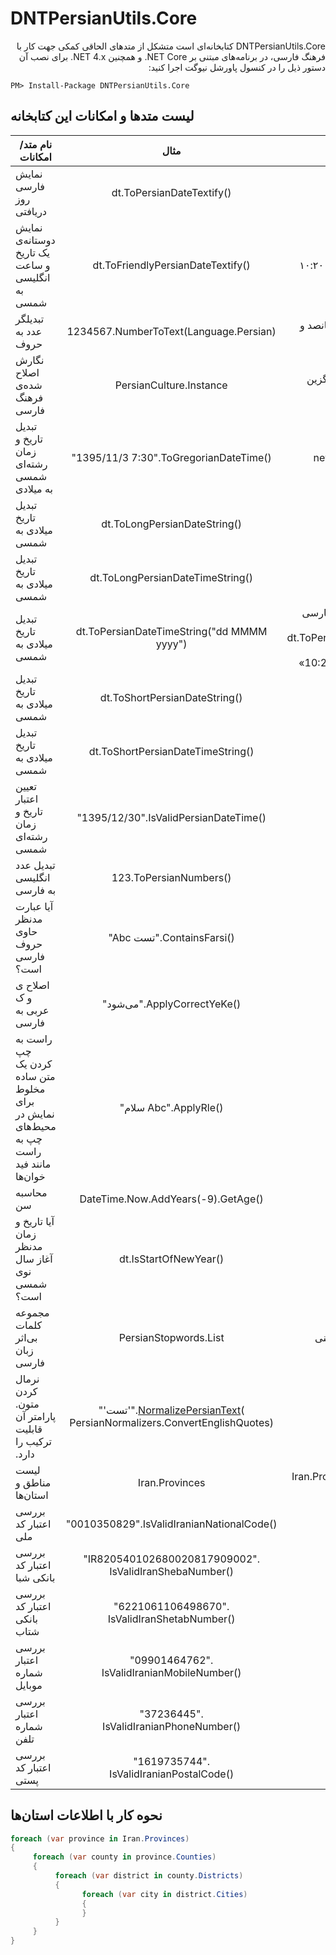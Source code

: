 ﻿DNTPersianUtils.Core
=======
<div dir="rtl">
DNTPersianUtils.Core کتابخانه‌ای است متشکل از متدهای الحاقی کمکی جهت کار با فرهنگ فارسی، در برنامه‌های مبتنی بر NET Core. و همچنین NET 4.x.
برای نصب آن دستور ذیل را در کنسول پاورشل نیوگت اجرا کنید:
</div>

```
PM> Install-Package DNTPersianUtils.Core
```


لیست متدها و امکانات این کتابخانه
-----------------


|نام متد/امکانات|مثال|خروجی نمونه|
| -------| :------: | :------: |
|نمایش فارسی روز دریافتی|dt.ToPersianDateTextify()|سه شنبه ۲۱ دی ۱۳۹۵|
|نمایش دوستانه‌ی یک تاریخ و ساعت انگلیسی به شمسی|dt.ToFriendlyPersianDateTextify()|&#x202b;۱۰ روز قبل، سه شنبه ۲۱ دی ۱۳۹۵، ساعت ۱۰:۲۰|
|تبدیلگر عدد به حروف|1234567.NumberToText(Language.Persian)|یک میلیون و دویست و سی و چهار هزار و پانصد و شصت و هفت|
|نگارش اصلاح شده‌ی فرهنگ فارسی|PersianCulture.Instance|در این فرهنگ تاریخ میلادی با شمسی جایگزین شده‌است|
|تبدیل تاریخ و زمان رشته‌ای شمسی به میلادی|"1395/11/3 7:30".ToGregorianDateTime()|new DateTime(2017, 1, 22, 7, 30, 0)|
|تبدیل تاریخ میلادی به شمسی|dt.ToLongPersianDateString()|&#x202b;21 دی 1395|
|تبدیل تاریخ میلادی به شمسی|dt.ToLongPersianDateTimeString()|&#x202b;21 دی 1395، 10:20:02 ق.ظ|
|تبدیل تاریخ میلادی به شمسی|dt.ToPersianDateTimeString("dd MMMM yyyy")|این تبدیل بر اساس فرهنگ اصلاح شده‌ی فارسی صورت می‌گیرد. مانند <br> dt.ToPersianDateTimeString("dd MMMM yyyy - HH:mm") <br> &#x202b; با این خروجی فرضی: «21 دی 1395 - 10:20»|
|تبدیل تاریخ میلادی به شمسی|dt.ToShortPersianDateString()|1395/10/21|
|تبدیل تاریخ میلادی به شمسی|dt.ToShortPersianDateTimeString()|1395/10/21 10:20|
|تعیین اعتبار تاریخ و زمان رشته‌ای شمسی|"1395/12/30".IsValidPersianDateTime()|true|
|تبدیل عدد انگلیسی به فارسی|123.ToPersianNumbers()|۱۲۳|
|آیا عبارت مدنظر حاوی حروف فارسی است؟|"Abc تست".ContainsFarsi()|true|
|اصلاح ی و ک عربی به فارسی|"می‌شود".ApplyCorrectYeKe()|می‌شود|
|راست به چپ کردن یک متن ساده مخلوط برای نمایش در محیط‌های چپ به راست مانند فید خوان‌ها|"سلام Abc".ApplyRle()|Abc سلام|
|محاسبه سن|DateTime.Now.AddYears(-9).GetAge()|9|
|آیا تاریخ و زمان مدنظر آغاز سال نوی شمسی است؟|dt.IsStartOfNewYear()|true/false|
|مجموعه کلمات بی‌اثر زبان فارسی| PersianStopwords.List | مفید برای تنظیمات جستجوهای تمام متنی |
|&#x202b; نرمال کردن متون. پارامتر آن قابلیت ترکیب را دارد. | "'تست'".[NormalizePersianText](/src/DNTPersianUtils.Core.Tests/NormalizerTests.cs)(<br>PersianNormalizers.ConvertEnglishQuotes) | «تست» |
| لیست مناطق و استان‌ها | Iran.Provinces | Iran.Provinces لیست تو در توی استان‌ها و شهرهای ایران |
| بررسی اعتبار کد ملی | "0010350829".IsValidIranianNationalCode() | true |
| بررسی اعتبار کد بانکی شبا | "IR820540102680020817909002".<br>IsValidIranShebaNumber()| true |
| بررسی اعتبار کد بانکی شتاب | "6221061106498670".<br>IsValidIranShetabNumber()| true |
| بررسی اعتبار شماره موبایل | "09901464762".<br>IsValidIranianMobileNumber()| true |
| بررسی اعتبار شماره تلفن | "37236445".<br>IsValidIranianPhoneNumber()| true |
| بررسی اعتبار کد پستی | "1619735744".<br>IsValidIranianPostalCode()| true |



نحوه کار با اطلاعات استان‌ها
-----------------

```csharp
foreach (var province in Iran.Provinces)
{
     foreach (var county in province.Counties)
     {
          foreach (var district in county.Districts)
          {
                foreach (var city in district.Cities)
                {
                }
          }
     }
}
```